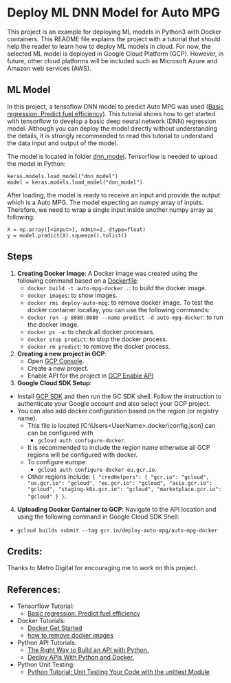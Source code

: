 # Deploy ML DNN Model for Auto MPG
This project is an example for deploying ML models in Python3 with Docker containers. This README file explains the project with a tutorial that should help the reader to learn how to deploy ML models in cloud. For now, the selected ML model is deployed in Google Cloud Platform (GCP). However, in future, other cloud platforms will be included such as Microsoft Azure and Amazon web services (AWS). 


## ML Model
In this project, a tensoflow DNN model to predict Auto MPG was used ([Basic regression: Predict fuel efficiency](https://www.tensorflow.org/tutorials/keras/regression)). This tutorial shows how to get started with tensorflow to develop a basic deep neural network (DNN) regression model. Although you can deploy the model directly without understanding the details, it is strongly recommended to read this tutorial to understand the data input and output of the model.

The model is located in folder [dnn_model]("dnn_model"). Tensorflow is needed to upload the model in Python: 

````
keras.models.load_model("dnn_model")
model = keras.models.load_model("dnn_model")

````

After loading, the model is ready to receive an input and provide the output which is a Auto MPG. The model expecting an numpy array of inputs. Therefore, we need to wrap a single input inside another numpy array as following:

````
X = np.array([<input>], ndmin=2, dtype=float)
y = model.predict(X).squeeze().tolist()
```` 

## Steps
1. __Creating Docker Image__:
A Docker image was created using the following command based on a [Dockerfile](Dockerfile): 
    - `docker build -t auto-mpg-docker .`: to build the docker image.
    - `docker images`: to show images.
    - `docker rmi deploy-auto-mpg`: to remove docker image.
To test the docker container locallay, you can use the following commands:
    - `docker run -p 8080:8080 --name predict -d auto-mpg-docker`: to run the docker image.
    - `docker ps -a`: to check all docker processes.
    - `docker stop predict`: to stop the docker process.
    - `docker rm predict`: to remove the docker process.
2. __Creating a new project in GCP__:
    - Open [GCP Console](https://console.cloud.google.com/).
    - Create a new project.
    - Enable API for the project in [GCP Enable API](https://console.cloud.google.com/flows/enableapi?apiid=cloudbuild.googleapis.com)
3. __Google Cloud SDK Setup__:
- Install [GCP SDK](https://cloud.google.com/sdk/docs/install) and then run the GC SDK shell. Follow the instruction to authenticate your Google account and also select your GCP project. 
- You can also add docker configuration based on the region (or registry name). 
    - This file is located [C:\Users\<UserName>\.docker\config.json] can can be configured with 
        - `gcloud auth configure-docker`. 
    - It is recommended to include the region name otherwise all GCP regions will be configured with docker.
    - To configure europe: 
        - `gcloud auth configure-docker eu.gcr.io`.
    - Other regions include: 
        `{
          "credHelpers": {
            "gcr.io": "gcloud",
            "us.gcr.io": "gcloud",
            "eu.gcr.io": "gcloud",
            "asia.gcr.io": "gcloud",
            "staging-k8s.gcr.io": "gcloud",
            "marketplace.gcr.io": "gcloud"
          }
        }`.
4. __Uploading Docker Container to GCP__:
Navigate to the API location and using the following command in Google Cloud SDK Shell:
- `gcloud builds submit --tag gcr.io/deploy-auto-mpg/auto-mpg-docker`

## Credits:
Thanks to Metro Digital for encouraging me to work on this project. 

## References:
- Tensorflow Tutorial:
    - [Basic regression: Predict fuel efficiency](https://www.tensorflow.org/tutorials/keras/regression)
- Docker Tutorials:
    - [Docker Get Started](https://docs.docker.com/get-started/)
    - [how to remove docker images](https://www.digitalocean.com/community/tutorials/how-to-remove-docker-images-containers-and-volumes#:~:text=Remove%20all%20images,docker%20images%20%2Da)
- Python API Tutorials:
    - [The Right Way to Build an API with Python.](https://towardsdatascience.com/the-right-way-to-build-an-api-with-python-cd08ab285f8f)
    - [Deploy APIs With Python and Docker.](https://towardsdatascience.com/deploy-apis-with-python-and-docker-4ec5e7986224)
- Python Unit Testing:
    - [Python Tutorial: Unit Testing Your Code with the unittest Module](https://www.youtube.com/watch?v=6tNS--WetLI)